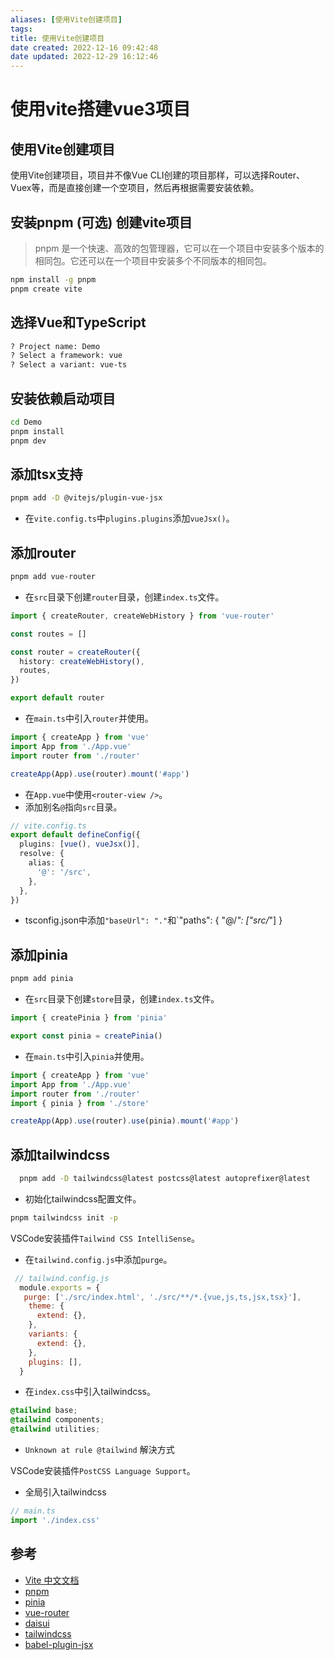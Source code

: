 ```yaml
---
aliases: [使用Vite创建项目]
tags:
title: 使用Vite创建项目
date created: 2022-12-16 09:42:48
date updated: 2022-12-29 16:12:46
---
```


# 使用vite搭建vue3项目

## 使用Vite创建项目

使用Vite创建项目，项目并不像Vue CLI创建的项目那样，可以选择Router、Vuex等，而是直接创建一个空项目，然后再根据需要安装依赖。

## 安装pnpm (可选) 创建vite项目

> pnpm 是一个快速、高效的包管理器，它可以在一个项目中安装多个版本的相同包。它还可以在一个项目中安装多个不同版本的相同包。

```bash
npm install -g pnpm
pnpm create vite
```

## 选择Vue和TypeScript

```bash
? Project name: Demo
? Select a framework: vue
? Select a variant: vue-ts
```

## 安装依赖启动项目

```bash
cd Demo
pnpm install
pnpm dev
```

## 添加tsx支持

```bash
pnpm add -D @vitejs/plugin-vue-jsx
```

- 在`vite.config.ts`中`plugins.plugins`添加`vueJsx()`。

## 添加router

```bash
pnpm add vue-router
```

- 在`src`目录下创建`router`目录，创建`index.ts`文件。

```ts
import { createRouter, createWebHistory } from 'vue-router'

const routes = []

const router = createRouter({
  history: createWebHistory(),
  routes,
})

export default router
```

- 在`main.ts`中引入`router`并使用。

```ts
import { createApp } from 'vue'
import App from './App.vue'
import router from './router'

createApp(App).use(router).mount('#app')
```

- 在`App.vue`中使用`<router-view />`。
- 添加别名`@`指向`src`目录。

```ts
// vite.config.ts
export default defineConfig({
  plugins: [vue(), vueJsx()],
  resolve: {
    alias: {
      '@': '/src',
    },
  },
})
```

- tsconfig.json中添加`"baseUrl": "."`和`"paths": { "@/*": ["src/*"] }

## 添加pinia

```bash
pnpm add pinia
```

- 在`src`目录下创建`store`目录，创建`index.ts`文件。

```ts
import { createPinia } from 'pinia'

export const pinia = createPinia()
```

- 在`main.ts`中引入`pinia`并使用。

```ts
import { createApp } from 'vue'
import App from './App.vue'
import router from './router'
import { pinia } from './store'

createApp(App).use(router).use(pinia).mount('#app')
```

## 添加tailwindcss

```bash
  pnpm add -D tailwindcss@latest postcss@latest autoprefixer@latest
```

- 初始化tailwindcss配置文件。

```bash
pnpm tailwindcss init -p
```

VSCode安装插件`Tailwind CSS IntelliSense`。

- 在`tailwind.config.js`中添加`purge`。

```js
 // tailwind.config.js
  module.exports = {
   purge: ['./src/index.html', './src/**/*.{vue,js,ts,jsx,tsx}'],
    theme: {
      extend: {},
    },
    variants: {
      extend: {},
    },
    plugins: [],
  }
```

- 在`index.css`中引入tailwindcss。

```css
@tailwind base;
@tailwind components;
@tailwind utilities;
```

- `Unknown at rule @tailwind` 解決方式

VSCode安装插件`PostCSS Language Support`。

- 全局引入tailwindcss

```ts
// main.ts
import './index.css'
```

## 参考

- [Vite 中文文档](https://cn.vitejs.dev/guide/)
- [pnpm](https://pnpm.io/)
- [pinia](https://pinia.esm.dev/)
- [vue-router](https://next.router.vuejs.org/zh/)
- [daisui](https://daisyui.com/)
- [tailwindcss](https://tailwindcss.com/)
- [babel-plugin-jsx](https://github.com/vuejs/babel-plugin-jsx)
